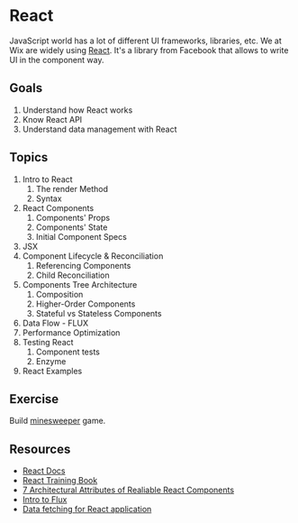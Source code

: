 # React

JavaScript world has a lot of different UI frameworks, libraries, etc. We at Wix are widely using [React](https://reactjs.org/). 
It's a library from Facebook that allows to write UI in the component way.

## Goals
1. Understand how React works
1. Know React API
1. Understand data management with React

## Topics
1. Intro to React
    1. The render Method
    1. Syntax
1. React Components
    1. Components' Props
    1. Components' State
    1. Initial Component Specs
1. JSX
1. Component Lifecycle & Reconciliation
    1. Referencing Components
    1. Child Reconciliation
1. Components Tree Architecture
    1. Composition
    1. Higher-Order Components
    1. Stateful vs Stateless Components
1. Data Flow - FLUX
1. Performance Optimization
1. Testing React
    1. Component tests
    1. Enzyme
1. React Examples

## Exercise
Build [minesweeper](http://www.freeminesweeper.org/help/minehelpinstructions.html) game.

## Resources
* [React Docs](https://reactjs.org/docs/hello-world.html)
* [React Training Book](https://rangle-io.gitbooks.io/react-training/content/)
* [7 Architectural Attributes of Realiable React Components](https://dmitripavlutin.com/7-architectural-attributes-of-a-reliable-react-component/)
* [Intro to Flux](https://www.youtube.com/watch?v=nYkdrAPrdcw#t=10m10s) 
* [Data fetching for React application](https://www.youtube.com/watch?v=9sc8Pyc51uU)
